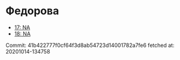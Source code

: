 # Федорова
- [17: NA](17.md)
- [18: NA](18.md)

Commit: 41b422777f0cf64f3d8ab54723d14001782a7fe6
 fetched at: 20201014-134758
